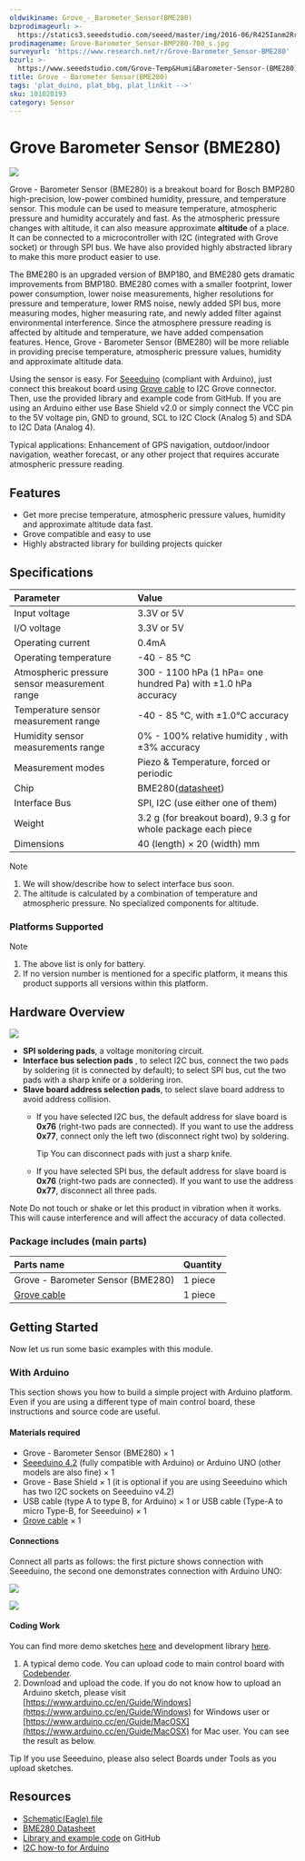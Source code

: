 ```yaml
---
oldwikiname: Grove_-_Barometer_Sensor(BME280)
bzprodimageurl: >-
  https://statics3.seeedstudio.com/seeed/master/img/2016-06/R425Ianm2Rr93qmJQFUEwGx7.jpg
prodimagename: Grove-Barometer_Sensor-BMP280-700_s.jpg
surveyurl: 'https://www.research.net/r/Grove-Barometer_Sensor-BME280'
bzurl: >-
  https://www.seeedstudio.com/Grove-Temp&Humi&Barometer-Sensor-(BME280)-p-2653.html
title: Grove - Barometer Sensor(BME280)
tags: 'plat_duino, plat_bbg, plat_linkit -->'
sku: 101020193
category: Sensor
---
```


# Grove Barometer Sensor \(BME280\)

![](https://raw.githubusercontent.com/SeeedDocument/Grove-Barometer_Sensor-BME280/master/img/Grove-Barometer_Sensor-BMP280-700_s.jpg)

Grove - Barometer Sensor \(BME280\) is a breakout board for Bosch BMP280 high-precision, low-power combined humidity, pressure, and temperature sensor. This module can be used to measure temperature, atmospheric pressure and humidity accurately and fast. As the atmospheric pressure changes with altitude, it can also measure approximate **altitude** of a place. It can be connected to a microcontroller with I2C \(integrated with Grove socket\) or through SPI bus. We have also provided highly abstracted library to make this more product easier to use.

The BME280 is an upgraded version of BMP180, and BME280 gets dramatic improvements from BMP180. BME280 comes with a smaller footprint, lower power consumption, lower noise measurements, higher resolutions for pressure and temperature, lower RMS noise, newly added SPI bus, more measuring modes, higher measuring rate, and newly added filter against environmental interference. Since the atmosphere pressure reading is affected by altitude and temperature, we have added compensation features. Hence, Grove - Barometer Sensor \(BME280\) will be more reliable in providing precise temperature, atmospheric pressure values, humidity and approximate altitude data.

Using the sensor is easy. For [Seeeduino](http://www.seeedstudio.com/depot/Seeeduino-V42-p-2517.html?cPath=6_7) \(compliant with Arduino\), just connect this breakout board using [Grove cable](http://www.seeedstudio.com/depot/Grove-Universal-4-Pin-Buckled-5cm-Cable-5-PCs-Pack-p-925.html?cPath=98_106_57) to I2C Grove connector. Then, use the provided library and example code from GitHub. If you are using an Arduino either use Base Shield v2.0 or simply connect the VCC pin to the 5V voltage pin, GND to ground, SCL to I2C Clock \(Analog 5\) and SDA to I2C Data \(Analog 4\).

Typical applications: Enhancement of GPS navigation, outdoor/indoor navigation, weather forecast, or any other project that requires accurate atmospheric pressure reading.

## Features

* Get more precise temperature, atmospheric pressure values, humidity and approximate altitude data fast.
* Grove compatible and easy to use
* Highly abstracted library for building projects quicker

## Specifications

| Parameter | Value |
| :--- | :--- |
| Input voltage | 3.3V or 5V |
| I/O voltage | 3.3V or 5V |
| Operating current | 0.4mA |
| Operating temperature | -40 - 85 ℃ |
| Atmospheric pressure sensor measurement range | 300 - 1100 hPa \(1 hPa= one hundred Pa\) with ±1.0 hPa accuracy |
| Temperature sensor measurement range | -40 - 85 ℃, with ±1.0°C accuracy |
| Humidity sensor measurements range | 0% - 100% relative humidity , with ±3% accuracy |
| Measurement modes | Piezo & Temperature, forced or periodic |
| Chip | BME280\([datasheet](https://raw.githubusercontent.com/SeeedDocument/Grove-Barometer_Sensor-BME280/master/res/Grove-Barometer_Sensor-BME280-.pdf)\) |
| Interface Bus | SPI, I2C \(use either one of them\) |
| Weight | 3.2 g \(for breakout board\), 9.3 g for whole package each piece |
| Dimensions | 40 \(length\) × 20 \(width\) mm |

Note

1. We will show/describe how to select interface bus soon.
2. The altitude is calculated by a combination of temperature and atmospheric pressure. No specialized components for altitude.

### Platforms Supported

Note

1. The above list is only for battery.
2. If no version number is mentioned for a specific platform, it means this product supports all versions within this platform.

## Hardware Overview

![](https://raw.githubusercontent.com/SeeedDocument/Grove-Barometer_Sensor-BME280/master/img/Grove-Barometer_Sensor-BME280-Components_1200_s.jpg)

* **SPI soldering pads**, a voltage monitoring circuit.
* **Interface bus selection pads** , to select I2C bus, connect the two pads by soldering \(it is connected by default\); to select SPI bus, cut the two pads with a sharp knife or a soldering iron.
* **Slave board address selection pads**, to select slave board address to avoid address collision.
  * If you have selected I2C bus, the default address for slave board is **0x76** \(right-two pads are connected\). If you want to use the address **0x77**, connect only the left two \(disconnect right two\) by soldering.

    Tip You can disconnect pads with just a sharp knife.

  * If you have selected SPI bus, the default address for slave board is **0x76** \(right-two pads are connected\). If you want to use the address **0x77**, disconnect all three pads.

Note Do not touch or shake or let this product in vibration when it works. This will cause interference and will affect the accuracy of data collected.

### **Package includes** \(main parts\)

| Parts name | Quantity |
| :--- | :--- |
| Grove - Barometer Sensor \(BME280\) | 1 piece |
| [Grove cable](http://www.seeedstudio.com/depot/Grove-Universal-4-Pin-Buckled-5cm-Cable-5-PCs-Pack-p-925.html?cPath=98_106_57) | 1 piece |

## Getting Started

Now let us run some basic examples with this module.

### With Arduino

This section shows you how to build a simple project with Arduino platform. Even if you are using a different type of main control board, these instructions and source code are useful.

#### Materials required

* Grove - Barometer Sensor \(BME280\) × 1
* [Seeeduino 4.2](http://www.seeedstudio.com/depot/Seeeduino-V42-p-2517.html) \(fully compatible with Arduino\) or Arduino UNO \(other models are also fine\) × 1
* Grove - Base Shield × 1 \(it is optional if you are using Seeeduino which has two I2C sockets on Seeeduino v4.2\)
* USB cable \(type A to type B, for Arduino\) × 1 or USB cable \(Type-A to micro Type-B, for Seeeduino\) × 1
* [Grove cable](http://www.seeedstudio.com/depot/Grove-Universal-4-Pin-Buckled-5cm-Cable-5-PCs-Pack-p-925.html?cPath=98_106_57) × 1

#### Connections

Connect all parts as follows: the first picture shows connection with Seeeduino, the second one demonstrates connection with Arduino UNO:

![](https://raw.githubusercontent.com/SeeedDocument/Grove-Barometer_Sensor-BME280/master/img/Grove-Barometer_Sensor-BME_280-Demo_1200_s.jpg)

![](https://raw.githubusercontent.com/SeeedDocument/Grove-Barometer_Sensor-BME280/master/img/Grove-Barometer_Sensor-BME_280-Demo_Arduino_UNO_1200_s.jpg)

#### Coding Work

You can find more demo sketches [here](https://github.com/Seeed-Studio/Grove_BME280/tree/master/example) and development library [here](https://github.com/Seeed-Studio/Grove_BME280).

1. A typical demo code. You can upload code to main control board with [Codebender](https://codebender.cc).
2. Download and upload the code. If you do not know how to upload an Arduino sketch, please visit [https://www.arduino.cc/en/Guide/Windows](https://www.arduino.cc/en/Guide/Windows) for Windows user or [https://www.arduino.cc/en/Guide/MacOSX](https://www.arduino.cc/en/Guide/MacOSX) for Mac user. You can see the result as below.

Tip If you use Seeeduino, please also select Boards under Tools as you upload sketches.

## Resources

* [Schematic\(Eagle\) file](https://raw.githubusercontent.com/SeeedDocument/Grove-Barometer_Sensor-BME280/master/res/Grove-Barometer_Sensor-BME280-v1.0_Schematics.zip)
* [BME280 Datasheet](https://raw.githubusercontent.com/SeeedDocument/Grove-Barometer_Sensor-BME280/master/res/Grove-Barometer_Sensor-BME280-.pdf)
* [Library and example code](https://github.com/Seeed-Studio/Grove_BME280) on GitHub
* [I2C how-to for Arduino](https://www.arduino.cc/en/Reference/Wire)

